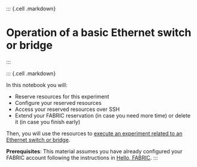 ::: {.cell .markdown}

# Operation of a basic Ethernet switch or bridge


:::

::: {.cell .markdown}

In this notebook you will:

* Reserve resources for this experiment
* Configure your reserved resources
* Access your reserved resources over SSH
* Extend your FABRIC reservation (in case you need more time) or delete it (in case you finish early)

Then, you will use the resources to [execute an experiment related to an Ethernet switch or bridge](https://witestlab.poly.edu/blog/basic-ethernet-switch-operation/).

**Prerequisites**: This material assumes you have already configured your FABRIC account following the instructions in [Hello, FABRIC](https://teaching-on-testbeds.github.io/hello-fabric/).
:::
